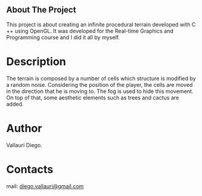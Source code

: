 ## About The Project
This project is about creating an infinite procedural terrain developed with C ++ using OpenGL. It was developed for the Real-time Graphics and Programming course and I did it all by myself.

# Description
The terrain is composed by a number of cells which structure is modified by a random noise. Considering the position of the player, the cells are moved in the direction that he is moving to. The fog is used to hide this movement. On top of that, some aesthetic elements such as trees and cactus are added.

# Author
Vallauri Diego.

# Contacts
mail: diego.vallauri@gmail.com 
